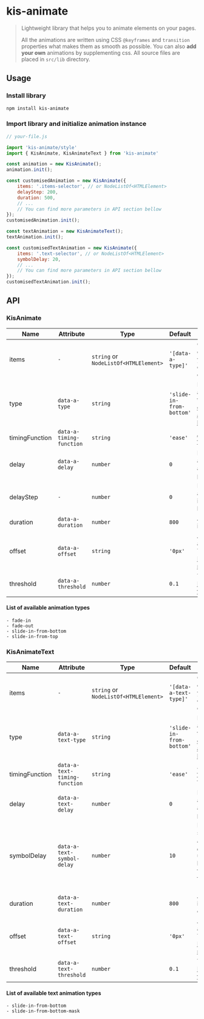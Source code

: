 # kis-animate


> Lightweight library that helps you to animate elements on your pages.
>
> All the animations are written using CSS `@keyframes` and `transition` properties what makes them as smooth as possible.
> You can also **add your own** animations by supplementing css. All source files are placed in `src/lib` directory.

## Usage

### Install library

```powershell
npm install kis-animate
```

### Import library and initialize animation instance
```javascript
// your-file.js

import 'kis-animate/style'
import { KisAnimate, KisAnimateText } from 'kis-animate'

const animation = new KisAnimate();
animation.init();

const customisedAnimation = new KisAnimate({
	items: '.items-selector', // or NodeListOf<HTMLElement>
	delayStep: 200,
	duration: 500,
	// ...
	// You can find more parameters in API section bellow
});
customisedAnimation.init();

const textAnimation = new KisAnimateText();
textAnimation.init();

const customisedTextAnimation = new KisAnimate({
	items: '.text-selector', // or NodeListOf<HTMLElement>
	symbolDelay: 20,
	// ...
	// You can find more parameters in API section bellow
});
customisedTextAnimation.init();
```


## API

### KisAnimate

| Name           | Attribute                | Type                                  | Default                  | Description                                                                                                                                                                                 |
|----------------|--------------------------|---------------------------------------|--------------------------|---------------------------------------------------------------------------------------------------------------------------------------------------------------------------------------------|
| items          | `-`                      | `string` or `NodeListOf<HTMLElement>` | `'[data-a-type]'`        | CSS selector or collection of items you want to animate or NodeList of HTML elements.                                                                                                       |
| type           | `data-a-type`            | `string`                              | `'slide-in-from-bottom'` | Name of the animation you want to use. Check [the list of animations available out of the box](https://github.com/kirillsakun/kis-animate#list-of-available-animation-types).               |
| timingFunction | `data-a-timing-function` | `string`                              | `'ease'`                 | [Animation timing function](https://developer.mozilla.org/en-US/docs/Web/CSS/animation-timing-function "MDN").                                                                              |
| delay          | `data-a-delay`           | `number`                              | `0`                      | Delay in milliseconds after which the animation starts playing.                                                                                                                             |
| delayStep      | `-`                      | `number`                              | `0`                      | Delay in milliseconds after which the next item animation will be fired.                                                                                                                    |
| duration       | `data-a-duration`        | `number`                              | `800`                    | Animation duration in milliseconds.                                                                                                                                                         |
| offset         | `data-a-offset`          | `string`                              | `'0px'`                  | Allows you to trigger animation a bit later. Technically this is [IntersectionObserver rootMargin](https://developer.mozilla.org/en-US/docs/Web/API/IntersectionObserver/rootMargin "MDN"). |
| threshold      | `data-a-threshold`       | `number`                              | `0.1`                    | Technically this is [IntersectionObserver threshold](https://developer.mozilla.org/en-US/docs/Web/API/IntersectionObserver/rootMargin "MDN").                                               |

#### List of available animation types
	- fade-in
	- fade-out
	- slide-in-from-bottom
	- slide-in-from-top

### KisAnimateText

| Name           | Attribute                     | Type                                  | Default                  | Description                                                                                                                                                                                 |
|----------------|-------------------------------|---------------------------------------|--------------------------|---------------------------------------------------------------------------------------------------------------------------------------------------------------------------------------------|
| items          | `-`                           | `string` or `NodeListOf<HTMLElement>` | `'[data-a-text-type]'`   | CSS selector or collection of items you want to animate or NodeList of HTML elements.                                                                                                       |
| type           | `data-a-text-type`            | `string`                              | `'slide-in-from-bottom'` | Name of the animation you want to use. Check [the list of animations available out of the box](https://github.com/kirillsakun/kis-animate#list-of-available-animation-types).               |
| timingFunction | `data-a-text-timing-function` | `string`                              | `'ease'`                 | [Transition timing function](https://developer.mozilla.org/en-US/docs/Web/CSS/transition-timing-function "MDN").                                                                            |
| delay          | `data-a-text-delay`           | `number`                              | `0`                      | Delay in milliseconds after which the animation starts playing.                                                                                                                             |
| symbolDelay    | `data-a-text-symbol-delay`    | `number`                              | `10`                     | Delay between each symbol animation. *Personal recommendation:* use something like half of the element font size in pixels. 20 for 40px text, 8 for 16px text etc..                         |
| duration       | `data-a-text-duration`        | `number`                              | `800`                    | Animation duration in milliseconds for each symbol.                                                                                                                                         |
| offset         | `data-a-text-offset`          | `string`                              | `'0px'`                  | Allows you to trigger animation a bit later. Technically this is [IntersectionObserver rootMargin](https://developer.mozilla.org/en-US/docs/Web/API/IntersectionObserver/rootMargin "MDN"). |
| threshold      | `data-a-text-threshold`       | `number`                              | `0.1`                    | Technically this is [IntersectionObserver threshold](https://developer.mozilla.org/en-US/docs/Web/API/IntersectionObserver/rootMargin "MDN").                                               |

#### List of available text animation types
	- slide-in-from-bottom
	- slide-in-from-bottom-mask
